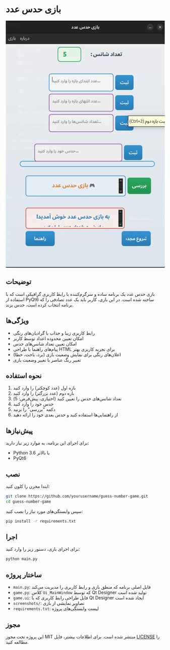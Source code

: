  # بازی حدس عدد

![img.png](img.png)
## توضیحات

بازی حدس عدد یک برنامه ساده و سرگرم‌کننده با رابط کاربری گرافیکی است که با استفاده از PyQt6 ساخته شده است. در این بازی، کاربر باید یک عدد تصادفی را که برنامه انتخاب کرده است، حدس بزند.

## ویژگی‌ها

- رابط کاربری زیبا و جذاب با گرادیان‌های رنگی
- امکان تعیین محدوده اعداد توسط کاربر
- امکان تعیین تعداد شانس‌های حدس
- پیام‌های راهنما با طراحی HTML برای تجربه کاربری بهتر
- اعلان‌های رنگی برای نمایش وضعیت بازی (برد، باخت، خطا)
- تغییر رنگ عناصر با تغییر وضعیت بازی

## نحوه استفاده

1. بازه اول (عدد کوچکتر) را وارد کنید
2. بازه دوم (عدد بزرگتر) را وارد کنید
3. تعداد شانس‌های حدس را تعیین کنید (اختیاری، پیش‌فرض: 5)
4. حدس خود را وارد کنید
5. دکمه "بررسی" را بزنید
6. از راهنمایی‌ها استفاده کنید و حدس بعدی خود را ارائه دهید

## پیش‌نیازها

برای اجرای این برنامه، به موارد زیر نیاز دارید:

- Python 3.6 یا بالاتر
- PyQt6

## نصب

ابتدا مخزن را کلون کنید:

```bash
git clone https://github.com/yourusername/guess-number-game.git
cd guess-number-game
```

سپس وابستگی‌های مورد نیاز را نصب کنید:

```bash
pip install -r requirements.txt
```

## اجرا

برای اجرای بازی، دستور زیر را وارد کنید:

```bash
python main.py
```

## ساختار پروژه

- `main.py`: فایل اصلی برنامه که منطق بازی و رابط کاربری را مدیریت می‌کند
- `game.py`: کلاس `Ui_MainWindow` که توسط Qt Designer تولید شده است
- `game.ui`: فایل طراحی رابط کاربری که با Qt Designer ایجاد شده است
- `screenshots/`: تصاویر نمایشی از بازی
- `requirements.txt`: لیست وابستگی‌های پروژه

## مجوز

این پروژه تحت مجوز MIT منتشر شده است. برای اطلاعات بیشتر، فایل [LICENSE](LICENSE) را مطالعه کنید.